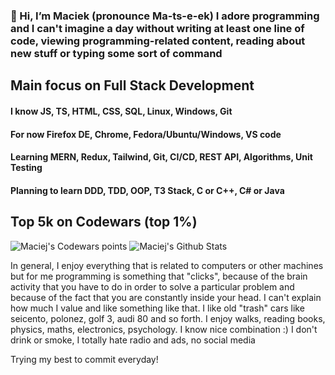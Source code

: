 ### 👋 Hi, I’m Maciek (pronounce  Ma-ts-e-ek) I adore programming and I can't imagine a day without writing at least one line of code, viewing programming-related content, reading about new stuff or typing some sort of command

## Main focus on Full Stack Development

#### I know JS, TS, HTML, CSS, SQL, Linux, Windows, Git

#### For now Firefox DE, Chrome, Fedora/Ubuntu/Windows, VS code

#### Learning MERN, Redux, Tailwind, Git, CI/CD, REST API, Algorithms, Unit Testing

#### Planning to learn DDD, TDD, OOP, T3 Stack, C or C++, C# or Java

## Top 5k on Codewars (top 1%)
<img src=https://www.codewars.com/users/maciek367/badges/large alt="Maciej's Codewars points">

<img alt="Maciej's Github Stats" src="https://github-readme-stats-taupe-tau.vercel.app/api?username=maciek367&count_private=true&theme=radical">

In general, I enjoy everything that is related to computers or other machines but for me programming is something that "clicks", because of the brain activity that you have to do in order to solve a particular problem and because of the fact that you are constantly inside your head. I can't explain how much I value and like something like that.
I like old "trash" cars like seicento, polonez, golf 3, audi 80 and so forth. I enjoy walks, reading books, physics, maths, electronics, psychology. I know nice combination :)
I don't drink or smoke, I totally hate radio and ads, no social media

Trying my best to commit everyday!
